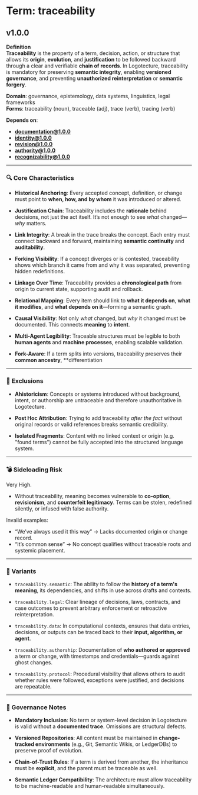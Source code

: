 # Term: traceability

## v1.0.0

**Definition**  
**Traceability** is the property of a term, decision, action, or structure that allows its **origin**, **evolution**, and **justification** to be followed backward through a clear and verifiable **chain of records**. In Logotecture, traceability is mandatory for preserving **semantic integrity**, enabling **versioned governance**, and preventing **unauthorized reinterpretation** or **semantic forgery**.

**Domain**: governance, epistemology, data systems, linguistics, legal frameworks  
**Forms**: traceability (noun), traceable (adj), trace (verb), tracing (verb)

**Depends on**:  
- **documentation@1.0.0**  
- **identity@1.0.0**  
- **revision@1.0.0**  
- **authority@1.0.0**  
- **recognizability@1.0.0**

---

### 🔍 Core Characteristics

- **Historical Anchoring**: Every accepted concept, definition, or change must point to **when, how, and by whom** it was introduced or altered.

- **Justification Chain**: Traceability includes the **rationale** behind decisions, not just the act itself. It’s not enough to see *what* changed—*why* matters.

- **Link Integrity**: A break in the trace breaks the concept. Each entry must connect backward and forward, maintaining **semantic continuity** and **auditability**.

- **Forking Visibility**: If a concept diverges or is contested, traceability shows which branch it came from and why it was separated, preventing hidden redefinitions.

- **Linkage Over Time**: Traceability provides a **chronological path** from origin to current state, supporting audit and rollback.

- **Relational Mapping**: Every item should link to **what it depends on**, **what it modifies**, and **what depends on it**—forming a semantic graph.

- **Causal Visibility**: Not only *what* changed, but *why* it changed must be documented. This connects **meaning** to **intent**.

- **Multi-Agent Legibility**: Traceable structures must be legible to both **human agents** and **machine processes**, enabling scalable validation.

- **Fork-Aware**: If a term splits into versions, traceability preserves their **common ancestry**, **differentiation

---

### 🚧 Exclusions

- **Ahistoricism**: Concepts or systems introduced without background, intent, or authorship are untraceable and therefore unauthoritative in Logotecture.

- **Post Hoc Attribution**: Trying to add traceability *after the fact* without original records or valid references breaks semantic credibility.

- **Isolated Fragments**: Content with no linked context or origin (e.g. "found terms") cannot be fully accepted into the structured language system.

---

### 💣 Sideloading Risk

Very High.  
- Without traceability, meaning becomes vulnerable to **co-option**, **revisionism**, and **counterfeit legitimacy**. Terms can be stolen, redefined silently, or infused with false authority.

Invalid examples:
- “We’ve always used it this way” → Lacks documented origin or change record.
- “It’s common sense” → No concept qualifies without traceable roots and systemic placement.

---

### 🔁 Variants

- `traceability.semantic`: The ability to follow the **history of a term's meaning**, its dependencies, and shifts in use across drafts and contexts.

- `traceability.legal`: Clear lineage of decisions, laws, contracts, and case outcomes to prevent arbitrary enforcement or retroactive reinterpretation.

- `traceability.data`: In computational contexts, ensures that data entries, decisions, or outputs can be traced back to their **input, algorithm, or agent**.

- `traceability.authorship`: Documentation of **who authored or approved** a term or change, with timestamps and credentials—guards against ghost changes.

- `traceability.protocol`: Procedural visibility that allows others to audit whether rules were followed, exceptions were justified, and decisions are repeatable.

---

### 🔐 Governance Notes

- **Mandatory Inclusion**: No term or system-level decision in Logotecture is valid without a **documented trace**. Omissions are structural defects.

- **Versioned Repositories**: All content must be maintained in **change-tracked environments** (e.g., Git, Semantic Wikis, or LedgerDBs) to preserve proof of evolution.

- **Chain-of-Trust Rules**: If a term is derived from another, the inheritance must be **explicit**, and the parent must be traceable as well.

- **Semantic Ledger Compatibility**: The architecture must allow traceability to be machine-readable and human-readable simultaneously.

